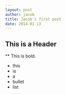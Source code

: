 ```yaml
--- 
layout: post 
author: jacob
title: Jacob's first post 
date: 2014-01-13
---
```


## This is a Header

** This is bold.

* this
* is
* a
* bullet
* list
